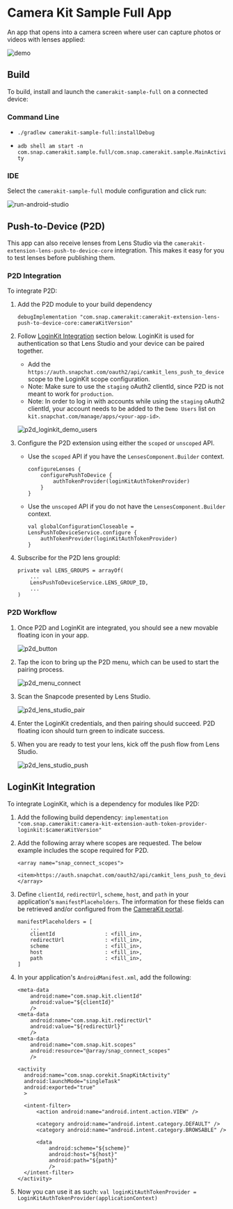 # Camera Kit Sample Full App

An app that opens into a camera screen where user can capture photos or videos with lenses applied:

![demo](../.doc/sample_full_demo.gif)

## Build

To build, install and launch the `camerakit-sample-full` on a connected device:

### Command Line

- `./gradlew camerakit-sample-full:installDebug`

- `adb shell am start -n com.snap.camerakit.sample.full/com.snap.camerakit.sample.MainActivity`

### IDE

Select the `camerakit-sample-full` module configuration and click run:

![run-android-studio](../.doc/sample_full_run_android_studio.png)

## Push-to-Device (P2D)

This app can also receive lenses from Lens Studio via the `camerakit-extension-lens-push-to-device-core` integration. This makes it easy for you to test lenses before publishing them.

### P2D Integration

To integrate P2D:

1. Add the P2D module to your build dependency

    ```
    debugImplementation "com.snap.camerakit:camerakit-extension-lens-push-to-device-core:cameraKitVersion"
    ```

2. Follow [LoginKit Integration](#LoginKit-Integration) section below. LoginKit is used for authentication so that Lens Studio and your device can be paired together.
    - Add the `https://auth.snapchat.com/oauth2/api/camkit_lens_push_to_device` scope to the LoginKit scope configuration.
    - Note: Make sure to use the `staging` oAuth2 clientId, since P2D is not meant to work for `production`.
    - Note: In order to log in with accounts while using the `staging` oAuth2 clientId, your account needs to be added to the `Demo Users` list on `kit.snapchat.com/manage/apps/<your-app-id>`.

    ![p2d_loginkit_demo_users](../.doc/sample_full_login_kit_demo_users.png)

3. Configure the P2D extension using either the `scoped` or `unscoped` API.
    - Use the `scoped` API if you have the `LensesComponent.Builder` context.

        ```
        configureLenses {
            configurePushToDevice {
                authTokenProvider(loginKitAuthTokenProvider)
            }
        }
        ```
    - Use the `unscoped` API if you do not have the `LensesComponent.Builder` context.

        ```
        val globalConfigurationCloseable = LensPushToDeviceService.configure {
            authTokenProvider(loginKitAuthTokenProvider)
        }
        ```

4. Subscribe for the P2D lens groupId:

    ```
    private val LENS_GROUPS = arrayOf(
        ...
        LensPushToDeviceService.LENS_GROUP_ID,
        ...
    )
    ```

### P2D Workflow

1. Once P2D and LoginKit are integrated, you should see a new movable floating icon in your app.

    ![p2d_button](../.doc/sample_full_p2d_button.png)

2. Tap the icon to bring up the P2D menu, which can be used to start the pairing process.

    ![p2d_menu_connect](../.doc/sample_full_p2d_menu_connect.png)

3. Scan the Snapcode presented by Lens Studio.

    ![p2d_lens_studio_pair](../.doc/sample_full_p2d_lens_studio_pair.png)

4. Enter the LoginKit credentials, and then pairing should succeed. P2D floating icon should turn green to indicate success.

5. When you are ready to test your lens, kick off the push flow from Lens Studio.

    ![p2d_lens_studio_push](../.doc/sample_full_p2d_lens_studio_push.png)

## LoginKit Integration

To integrate LoginKit, which is a dependency for modules like P2D:

1. Add the following build dependency: `implementation "com.snap.camerakit:camera-kit-extension-auth-token-provider-loginkit:$cameraKitVersion"`
2. Add the following array where scopes are requested. The below example includes the scope required for P2D.

    ```
    <array name="snap_connect_scopes">
        <item>https://auth.snapchat.com/oauth2/api/camkit_lens_push_to_device</item>
    </array>
    ```

3. Define `clientId`, `redirectUrl`, `scheme`, `host`, and `path` in your application's `manifestPlaceholders`. The information for these fields can be retrieved and/or configured from the [CameraKit portal](https://kit.snapchat.com/).

    ```
    manifestPlaceholders = [
        ...
        clientId                : <fill_in>,
        redirectUrl             : <fill_in>,
        scheme                  : <fill_in>,
        host                    : <fill_in>,
        path                    : <fill_in>,
    ]
   ```

4. In your application's `AndroidManifest.xml`, add the following:

    ```
    <meta-data
        android:name="com.snap.kit.clientId"
        android:value="${clientId}"
        />
    <meta-data
        android:name="com.snap.kit.redirectUrl"
        android:value="${redirectUrl}"
        />
    <meta-data
        android:name="com.snap.kit.scopes"
        android:resource="@array/snap_connect_scopes"
        />
    ```

    ```
    <activity
      android:name="com.snap.corekit.SnapKitActivity"
      android:launchMode="singleTask"
      android:exported="true"
      >

      <intent-filter>
          <action android:name="android.intent.action.VIEW" />

          <category android:name="android.intent.category.DEFAULT" />
          <category android:name="android.intent.category.BROWSABLE" />

          <data
              android:scheme="${scheme}"
              android:host="${host}"
              android:path="${path}"
              />
      </intent-filter>
    </activity>
    ```

5. Now you can use it as such: `val loginKitAuthTokenProvider = LoginKitAuthTokenProvider(applicationContext)`
